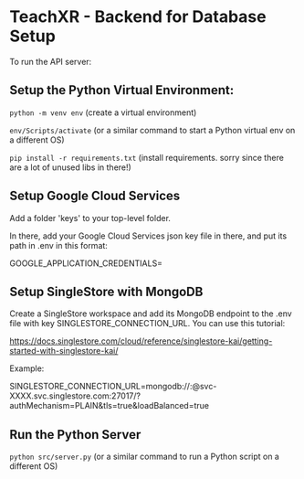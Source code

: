 # TeachXR - Backend for Database Setup
To run the API server:

## Setup the Python Virtual Environment:

`python -m venv env` (create a virtual environment)

`env/Scripts/activate` (or a similar command to start a Python virtual env on a different OS)

`pip install -r requirements.txt` (install requirements. sorry since there are a lot of unused libs in there!)

## Setup Google Cloud Services

Add a folder 'keys' to your top-level folder.

In there, add your Google Cloud Services json key file in there, and put its path in .env in this format:

GOOGLE_APPLICATION_CREDENTIALS=<your path here>

## Setup SingleStore with MongoDB

Create a SingleStore workspace and add its MongoDB endpoint to the .env file with key SINGLESTORE_CONNECTION_URL. You can use this tutorial:

https://docs.singlestore.com/cloud/reference/singlestore-kai/getting-started-with-singlestore-kai/

Example:

SINGLESTORE_CONNECTION_URL=mongodb://<user>:<password>@svc-XXXX.svc.singlestore.com:27017/?authMechanism=PLAIN&tls=true&loadBalanced=true

## Run the Python Server

`python src/server.py` (or a similar command to run a Python script on a different OS)